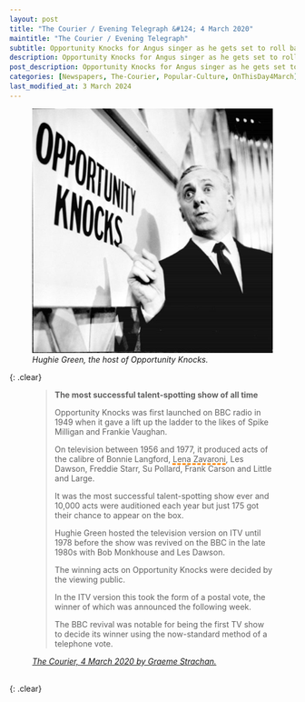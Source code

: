 ```yaml
---
layout: post
title: "The Courier / Evening Telegraph &#124; 4 March 2020"
maintitle: "The Courier / Evening Telegraph"
subtitle: Opportunity Knocks for Angus singer as he gets set to roll back the years at Webster Theatre charity concert by Graeme Strachan
description: Opportunity Knocks for Angus singer as he gets set to roll back the years at Webster Theatre charity concert by Graeme Strachan
post_description: Opportunity Knocks for Angus singer as he gets set to roll back the years at Webster Theatre charity concert by Graeme Strachan
categories: [Newspapers, The-Courier, Popular-Culture, OnThisDay4March]
last_modified_at: 3 March 2024
---
```


<figure class="fig1">
<a href="/assets/images/hughie-green/hughie-green-the-host-of-opportunity-onocks.jpg"><img src="/assets/images/hughie-green/hughie-green-the-host-of-opportunity-onocks.jpg" class="full-width zoom-in"></a>
<cite>Hughie Green, the host of Opportunity Knocks.</cite>
</figure>

{: .clear}

<figure class="fig3">
<blockquote>
<p><strong>The most successful talent-spotting show of all time</strong></p>
<p>Opportunity Knocks was first launched on BBC radio in 1949 when it gave a lift up the ladder to the likes of Spike Milligan and Frankie Vaughan.</p>
<p>On television between 1956 and 1977, it produced acts of the calibre of Bonnie Langford, <span style="text-decoration: underline dashed darkorange 3px;">Lena Zavaroni</span>, Les Dawson, Freddie Starr, Su Pollard, Frank Carson and Little and Large.</p>
<p>It was the most successful talent-spotting show ever and 10,000 acts were auditioned each year but just 175 got their chance to appear on the box.</p>
<p>Hughie Green hosted the television version on ITV until 1978 before the show was revived on the BBC in the late 1980s with Bob Monkhouse and Les Dawson.</p>
<p>The winning acts on Opportunity Knocks were decided by the viewing public.</p>
<p>In the ITV version this took the form of a postal vote, the winner of which was announced the following week.</p>
<p>The BBC revival was notable for being the first TV show to decide its winner using the now-standard method of a telephone vote.</p>
</blockquote>
<cite><a class="external-link" href="https://www.thecourier.co.uk/fp/news/angus-mearns/1164845/opportunity-knocks-for-angus-singer-as-he-gets-set-to-roll-back-the-years-at-webster-theatre-charity-concert/#:~:text=The%20most%20successful%20talent%2Dspotting%20show%20of%20all%20time">The Courier, 4 March 2020 by Graeme Strachan.</a></cite>
</figure>

<br />{: .clear}

